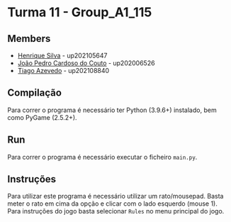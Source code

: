 # Turma 11 - Group_A1_115

## Members

-   [Henrique Silva](https://sigarra.up.pt/feup/pt/fest_geral.cursos_list?pv_num_unico=202105647) - up202105647
-   [João Pedro Cardoso do Couto](https://sigarra.up.pt/feup/pt/fest_geral.cursos_list?pv_num_unico=202006526) - up202006526
-   [Tiago Azevedo](https://sigarra.up.pt/feup/pt/fest_geral.cursos_list?pv_num_unico=202108840) - up202108840

## Compilação

Para correr o programa é necessário ter Python (3.9.6+) instalado, bem como PyGame (2.5.2+).

## Run

Para correr o programa é necessário executar o ficheiro `main.py`.

## Instruções

Para utilizar este programa é necessário utilizar um rato/mousepad. Basta meter o rato em cima da opção e clicar com o lado esquerdo (mouse 1).
Para instruções do jogo basta selecionar `Rules` no menu principal do jogo.
